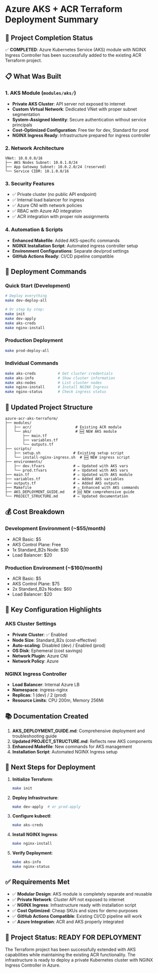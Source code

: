 # Azure AKS + ACR Terraform Deployment Summary

## 🎯 Project Completion Status

✅ **COMPLETED**: Azure Kubernetes Service (AKS) module with NGINX Ingress Controller has been successfully added to the existing ACR Terraform project.

## 📋 What Was Built

### 1. AKS Module (`modules/aks/`)
- **Private AKS Cluster**: API server not exposed to internet
- **Custom Virtual Network**: Dedicated VNet with proper subnet segmentation
- **System-Assigned Identity**: Secure authentication without service principals
- **Cost-Optimized Configuration**: Free tier for dev, Standard for prod
- **NGINX Ingress Ready**: Infrastructure prepared for ingress controller

### 2. Network Architecture
```
VNet: 10.0.0.0/16
├── AKS Nodes Subnet: 10.0.1.0/24
├── App Gateway Subnet: 10.0.2.0/24 (reserved)
└── Service CIDR: 10.1.0.0/16
```

### 3. Security Features
- ✅ Private cluster (no public API endpoint)
- ✅ Internal load balancer for ingress
- ✅ Azure CNI with network policies
- ✅ RBAC with Azure AD integration
- ✅ ACR integration with proper role assignments

### 4. Automation & Scripts
- **Enhanced Makefile**: Added AKS-specific commands
- **NGINX Installation Script**: Automated ingress controller setup
- **Environment Configurations**: Separate dev/prod settings
- **GitHub Actions Ready**: CI/CD pipeline compatible

## 🚀 Deployment Commands

### Quick Start (Development)
```bash
# Deploy everything
make dev-deploy-all

# Or step by step:
make init
make dev-apply
make aks-creds
make nginx-install
```

### Production Deployment
```bash
make prod-deploy-all
```

### Individual Commands
```bash
make aks-creds          # Get cluster credentials
make aks-info           # Show cluster information
make aks-nodes          # List cluster nodes
make nginx-install      # Install NGINX Ingress
make nginx-status       # Check ingress status
```

## 📁 Updated Project Structure

```
azure-acr-aks-terraform/
├── modules/
│   ├── acr/                    # Existing ACR module
│   └── aks/                    # 🆕 NEW AKS module
│       ├── main.tf
│       ├── variables.tf
│       └── outputs.tf
├── scripts/
│   ├── setup.sh               # Existing setup script
│   └── install-nginx-ingress.sh  # 🆕 NEW ingress script
├── environments/
│   ├── dev.tfvars             # ✏️ Updated with AKS vars
│   └── prod.tfvars            # ✏️ Updated with AKS vars
├── main.tf                    # ✏️ Updated with AKS module
├── variables.tf               # ✏️ Added AKS variables
├── outputs.tf                 # ✏️ Added AKS outputs
├── Makefile                   # ✏️ Enhanced with AKS commands
├── AKS_DEPLOYMENT_GUIDE.md    # 🆕 NEW comprehensive guide
└── PROJECT_STRUCTURE.md       # ✏️ Updated documentation
```

## 💰 Cost Breakdown

### Development Environment (~$55/month)
- ACR Basic: $5
- AKS Control Plane: Free
- 1x Standard_B2s Node: $30
- Load Balancer: $20

### Production Environment (~$160/month)
- ACR Basic: $5
- AKS Control Plane: $75
- 2x Standard_B2s Nodes: $60
- Load Balancer: $20

## 🔧 Key Configuration Highlights

### AKS Cluster Settings
- **Private Cluster**: ✅ Enabled
- **Node Size**: Standard_B2s (cost-effective)
- **Auto-scaling**: Disabled (dev) / Enabled (prod)
- **OS Disk**: Ephemeral (cost savings)
- **Network Plugin**: Azure CNI
- **Network Policy**: Azure

### NGINX Ingress Controller
- **Load Balancer**: Internal Azure LB
- **Namespace**: ingress-nginx
- **Replicas**: 1 (dev) / 2 (prod)
- **Resource Limits**: CPU 200m, Memory 256Mi

## 📚 Documentation Created

1. **AKS_DEPLOYMENT_GUIDE.md**: Comprehensive deployment and troubleshooting guide
2. **Updated PROJECT_STRUCTURE.md**: Reflects new AKS components
3. **Enhanced Makefile**: New commands for AKS management
4. **Installation Script**: Automated NGINX Ingress setup

## 🔄 Next Steps for Deployment

1. **Initialize Terraform**:
   ```bash
   make init
   ```

2. **Deploy Infrastructure**:
   ```bash
   make dev-apply  # or prod-apply
   ```

3. **Configure kubectl**:
   ```bash
   make aks-creds
   ```

4. **Install NGINX Ingress**:
   ```bash
   make nginx-install
   ```

5. **Verify Deployment**:
   ```bash
   make aks-info
   make nginx-status
   ```

## ✅ Requirements Met

- ✅ **Modular Design**: AKS module is completely separate and reusable
- ✅ **Private Network**: Cluster API not exposed to internet
- ✅ **NGINX Ingress**: Infrastructure ready with installation script
- ✅ **Cost Optimized**: Cheap SKUs and sizes for demo purposes
- ✅ **GitHub Actions Compatible**: Existing CI/CD pipeline will work
- ✅ **Azure Integration**: ACR and AKS properly integrated

## 🎉 Project Status: READY FOR DEPLOYMENT

The Terraform project has been successfully extended with AKS capabilities while maintaining the existing ACR functionality. The infrastructure is ready to deploy a private Kubernetes cluster with NGINX Ingress Controller in Azure.